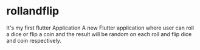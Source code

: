 # rollandflip
It's my first flutter Application
A new Flutter application where user can roll a dice or flip a coin and the result will be random on each roll and flip dice and coin respectively.
